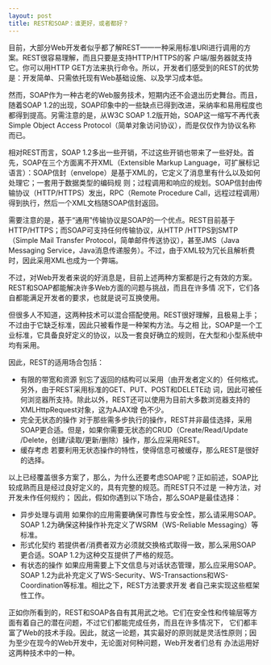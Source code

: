 ```yaml
---
layout: post
title: REST和SOAP：谁更好，或者都好？
---
```

目前，大部分Web开发者似乎都了解REST——一种采用标准URI进行调用的方案。REST很容易理解，而且只要是支持HTTP/HTTPS的客 户端/服务器就支持它。你可以用HTTP GET方法来执行命令。所以，开发者们感受到的REST的优势是：开发简单、只需依托现有Web基础设施、以及学习成本低。

然而，SOAP作为一种古老的Web服务技术，短期内还不会退出历史舞台。而且，随着SOAP 1.2的出现，SOAP印象中的一些缺点已得到改进，采纳率和易用程度也都得到提高。另需注意的是，从W3C SOAP 1.2版开始，SOAP这一缩写不再代表Simple Object Access Protocol（简单对象访问协议），而是仅仅作为协议名称而已。

相对REST而言，SOAP 1.2多出一些开销，不过这些开销也带来了一些好处。首先，SOAP在三个方面离不开XML（Extensible Markup Language，可扩展标记语言）：SOAP信封（envelope）是基于XML的，它定义了消息里有什么以及如何处理它；一套用于数据类型的编码规 则；过程调用和响应的规划。SOAP信封由传输协议（HTTP/HTTPS）发出，RPC（Remote Procedure Call，远程过程调用）得到执行，然后一个XML文档随SOAP信封返回。

需要注意的是，基于“通用”传输协议是SOAP的一个优点。REST目前基于HTTP/HTTPS；而SOAP可支持任何传输协议，从HTTP /HTTPS到SMTP（Simple Mail Transfer Protocol，简单邮件传送协议），甚至JMS（Java Messaging Service，Java消息传递服务）。不过，由于XML较为冗长且解析费时，因此采用XML也成为一个弊端。

不过，对Web开发者来说的好消息是，目前上述两种方案都是行之有效的方案。REST和SOAP都能解决许多Web方面的问题与挑战，而且在许多情 况下，它们各自都能满足开发者的要求，也就是说可互换使用。

但很多人不知道，这两种技术可以混合搭配使用。REST很好理解，且极易上手；不过由于它缺乏标准，因此只被看作是一种架构方法。与之相 比，SOAP是一个工业标准，它具备良好定义的协议，以及一套良好确立的规则，在大型和小型系统中均有采用。

因此，REST的适用场合包括：

* 有限的带宽和资源 别忘了返回的结构可以采用（由开发者定义的）任何格式。另外，由于REST采用标准的GET、PUT、POST和DELETE动 词，因此可被任何浏览器所支持。除此以外，REST还可以使用为目前大多数浏览器支持的XMLHttpRequest对象，这为AJAX增 色不少。
* 完全无状态的操作 对于那些需多步执行的操作，REST并非最佳选择，采用SOAP更合适。但是，如果你需要无状态的CRUD（Create/Read/Update /Delete，创建/读取/更新/删除）操作，那么应采用REST。
* 缓存考虑 若要利用无状态操作的特性，使得信息可被缓存，那么REST是很好的选择。

以上已经覆盖很多方案了，那么，为什么还要考虑SOAP呢？正如前述，SOAP比较成熟而且是经过良好定义的，具有完整的规范。而REST只不过是 一种方法，对开发未作任何规约；
因此，假如你遇到以下场合，那么SOAP是最佳选择：

* 异步处理与调用 如果你的应用需要确保可靠性与安全性，那么请采用SOAP。SOAP 1.2为确保这种操作补充定义了WSRM（WS-Reliable Messaging）等标准。
* 形式化契约 若提供者/消费者双方必须就交换格式取得一致，那么采用SOAP更合适。SOAP 1.2为这种交互提供了严格的规范。
* 有状态的操作 如果应用需要上下文信息与对话状态管理，那么应采用SOAP。SOAP 1.2为此补充定义了WS-Security、WS-Transactions和WS-Coordination等标准。相比之下，REST方法要求开发 者自己来实现这些框架性工作。

正如你所看到的，REST和SOAP各自有其用武之地。它们在安全性和传输层等方面有着自己的潜在问题，不过它们都能完成任务，而且在许多情况下， 它们都丰富了Web的技术手段。因此，就这一论题，其实最好的原则就是灵活性原则；因为至少在现今的Web开发中，无论面对何种问题，Web开发者们总有 办法运用好这两种技术中的一种。